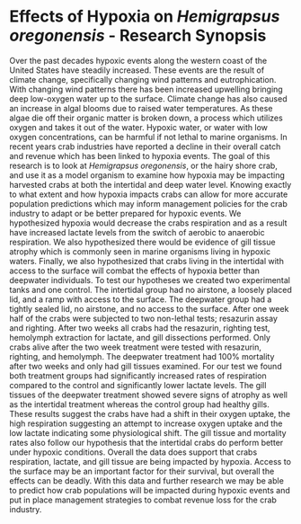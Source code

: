 # Effects of Hypoxia on _Hemigrapsus oregonensis_ - Research Synopsis 

Over the past decades hypoxic events along the western coast of the United States have steadily increased. These events are the result of climate change, specifically changing wind patterns and eutrophication. With changing wind patterns there has been increased upwelling bringing deep low-oxygen water up to the surface. Climate change has also caused an increase in algal blooms due to raised water temperatures. As these algae die off their organic matter is broken down, a process which utilizes oxygen and takes it out of the water. Hypoxic water, or water with low oxygen concentrations, can be harmful if not lethal to marine organisms. In recent years crab industries have reported a decline in their overall catch and revenue which has been linked to hypoxia events. The goal of this research is to look at _Hemigrapsus oregonensis_, or the hairy shore crab, and use it as a model organism to examine how hypoxia may be impacting harvested crabs at both the intertidal and deep water level. Knowing exactly to what extent and how hypoxia impacts crabs can allow for more accurate population predictions which may inform management policies for the crab industry to adapt or be better prepared for hypoxic events. We hypothesized hypoxia would decrease the crabs respiration and as a result have increased lactate levels from the switch of aerobic to anaerobic respiration. We also hypothesized there would be evidence of gill tissue atrophy which is commonly seen in marine organisms living in hypoxic waters. Finally, we also hypothesized that crabs living in the intertidal with access to the surface will combat the effects of hypoxia better than deepwater individuals. To test our hypotheses we created two experimental tanks and one control. The intertidal group had no airstone, a loosely placed lid, and a ramp with access to the surface. The deepwater group had a tightly sealed lid, no airstone, and no access to the surface. After one week half of the crabs were subjected to two non-lethal tests; resazurin assay and righting. After two weeks all crabs had the resazurin, righting test, hemolymph extraction for lactate, and gill dissections performed. Only crabs alive after the two week treatment were tested with resazurin, righting, and hemolymph. The deepwater treatment had 100% mortality after two weeks and only had gill tissues examined. For our test we found both treatment groups had significantly increased rates of respiration compared to the control and significantly lower lactate levels. The gill tissues of the deepwater treatment showed severe signs of atrophy as well as the intertidal treatment whereas the control group had healthy gills. These results suggest the crabs have had a shift in their oxygen uptake, the high respiration suggesting an attempt to increase oxygen uptake and the low lactate indicating some physiological shift. The gill tissue and mortality rates also follow our hypothesis that the intertidal crabs do perform better under hypoxic conditions. Overall the data does support that crabs respiration, lactate, and gill tissue are being impacted by hypoxia. Access to the surface may be an important factor for their survival, but overall the effects can be deadly. With this data and further research we may be able to predict how crab populations will be impacted during hypoxic events and put in place management strategies to combat revenue loss for the crab industry.
